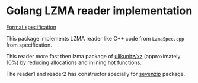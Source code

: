 # Golang LZMA reader implementation
[Format specification](https://www.7-zip.org/sdk.html)

This package implements LZMA reader like C++ code from `LzmaSpec.cpp` from specification.

This reader more fast then lzma package of [ulikunitz/xz](https://github.com/ulikunitz/xz) (approximately 10%) by reducing allocations and inlining hot functions.

The reader1 and reader2 has constructor specially for [sevenzip](https://github.com/bodgit/sevenzip) package.
